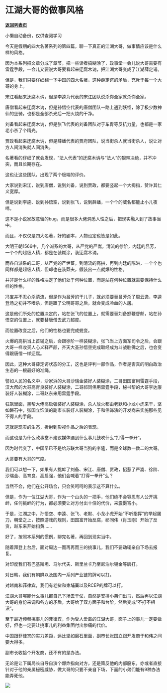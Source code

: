 # 江湖大哥的做事风格

[**返回列表页**](/gzh/政事堂2019)

小懒自动备份，仅供查阅学习

今天是假期的四大名著系列的第四篇，聊一下真正的江湖大哥，做事情应该是什么样的风格。

因为本系列把文章分成了章节，把一些读者搞糊涂了，政事堂一会儿说大哥需要有雷霆手段，一会儿又要说大哥要看起来迂腐木讷，把江湖大哥变成了江湖薛定谔。

但是，我们只要仔细翻一下中国的四大名著，这种薛定谔的矛盾，充斥于每一个大哥的身上。

宋江看起来迂腐木讷，但是李逵为代表的宋江团队说杀你全家就杀你全家。

唐僧看起来迂腐木讷，但是孙悟空代表的唐僧团队一路上遇到妖怪，除了极少数神仙的坐骑，也都是全部杀光后一把火烧的干净。  

刘备看起来迂腐木讷，但是张飞代表的刘备团队对于车胄等反抗力量，也都是一家老小杀了个精光。  

贾政看起来迂腐木讷，但是薛蟠代表的贾府团队，说当街杀人就当街杀人，说让对方人间消失就人间消失。

名著看的仔细了就会发现，“法人代表”的迂腐木讷与“法人”的狠辣决绝，并不冲突，而且长期存在。  

这也让这些团队，出现了两个极端的评价。

大家说到宋江，说到唐僧，说到刘备，说到贾政，都要竖起一个大拇指，赞许其仁义宽厚。

但是说到李逵、说到孙悟空，说到张飞，说到薛蟠，一个个的威名都能止小儿夜啼。

这不是小说家故意留的bug，而是很多大佬洞悉人性之后，把现实融入到了故事当中。

而且，不仅仅是四大名著，好的剧本，人物设定也皆是如此。

大明王朝1566中，几个派系的大哥，从严党的严嵩，清流的徐阶，内廷的吕芳，一个个的超级人精，都是在装糊涂，装迂腐木讷。

而各自派系的二哥，从严党的严世蕃，到清流的高拱，再到内廷的陈洪，一个个也同样都是超级人精，但却也在装莽夫，假装出一点就爆的性格。

并非是什么样的性格决定了他们处于何种位置，而是站在何种位置就需要保持什么样的性格。

冯宝并不忍心杀清流，但是作为吕芳的干儿子，就必须要替吕芳杀了周云逸，李逵登场之初并不嗜杀，但是跟了公明哥哥之后，就会变成冷血的人屠。  

这是他们所处的位置决定的，站在张飞的位置上，就需要替刘备怒鞭督邮，站在孙悟空的位置上，就要替唐僧去武力超度。

而位置改变之后，他们的性格也要完成蜕变。  

火爆的高拱当上首辅之后，会跟徐阶一样装糊涂，张飞当上方面军司令之后，会跟大哥一样收买人心义释严颜，齐天大圣孙悟空完成取经成为斗战胜佛之后，也会变得跟唐僧一样迂腐。

因此，这种大哥薛定谔状态的分工，这也是评判一部作品，作者是否真的明白政治生态的一根最好的准绳。  

譬如人民的名义中，沙家浜的大哥沙瑞金装好人装糊涂，二哥田国富用雷霆手段，汉大帮的大哥高育良装好人装糊涂，二哥祁同伟用雷霆手段，秘书帮的大哥李达康装好人装糊涂，二哥赵东来用雷霆手段。

狂飙里面，黑帮大佬高启强装好人装糊涂，杀人放火都由老默和小龙小虎来干，坚如磐石中，张国立饰演的副市长装好人装糊涂，于和伟饰演的开发商来实施那些见不得人的手段。

这就是现实的生态，折射到影视作品之后的表现。  

而这也是为什么政事堂不建议媒体遇到什么事儿鼓吹什么“打得一拳开”。

因为时代变了，中国早已不是给苏联大哥当狗的李逵，而是全球数一数二的大哥。

大哥要有大哥的气度。

我们可以想一下，如果有人挑衅了刘备、宋江、唐僧、贾政，招惹了严嵩、徐阶、沙瑞金、高育良、高启强，他们会喊着“打得一拳开”么？  

当然不会，他们在公开场合，只会笑呵呵的表示这不算什么。

但是，作为一位江湖大哥，作为一个山头的一把手，他们绝不会容忍有人公开挑衅，任何挑衅的行为，都必须要让对方付出十倍的代价，来震慑宵小。

于是，江湖之中，孙悟空、李逵、张飞、老默、小龙小虎开始“不听指挥”的举起屠刀，朝堂之上，按照游戏的规则，田国富开始反腐，祁同伟（肖玉刚）开始了反贪，赵东来开始扫黄......

好了，按照本系列的惯例，聊完名著，再回到现实当中。  

随着拜登上台后，面对周边一而再再而三的挑事儿，我们不要动辄亲自下场去报复。

对印度我们有巴基斯坦、马尔代夫、斯里兰卡乃至尼泊尔锡金等牌打。

对日韩，我们有朝鲜以及国内一系列产业链的牌可以打。  

对越南和菲律宾，我们有老挝和柬埔寨以及RCEP的牌可以打。

江湖大哥哪能什么事儿都自己下场去干仗，自然是安排小弟们出马，然后再以江湖大哥的身份来调和各方的矛盾，大哥给了双方面子和台阶，然后变成“不打不相识”。  

至于最近频频挑事儿的菲律宾，作为受人爱戴的江湖大哥，面子上的事儿一定要做好，但也一定要让挑事儿的利益集团付出惨痛的代价。

中国跟菲律宾的实力差距，远比坚如磐石里面，副市长张国立跟开发商于和伟之间要大得多。

副市长收拾个开发商，还不有的是办法。

无论是让下属局长自导自演个爆炸指向对方，还是策反他的内部股东，亦或者直接针对于他的亲属秘密威胁，做大哥的只要不亲自下场，下面的小弟们能有9种办法能弄死他。  

![](https://mmbiz.qpic.cn/mmbiz_jpg/rxhS23yu8cOXYgC1ibeCDmUQAS13OPOVDX87Pm15zR7QT41GGBLGD0du9Sklxa0jKFG7Nw2CiaY2puFE9fcvDLNw/640?wx_fmt=jpeg)


